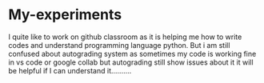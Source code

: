 # My-experiments
I quite like to work on github classroom as it is helping me how to write codes and understand programming language python. But i am still confused about autograding system as sometimes my code is working fine in vs code or google collab but autograding still show issues about it it will be helpful if I can understand it..........
